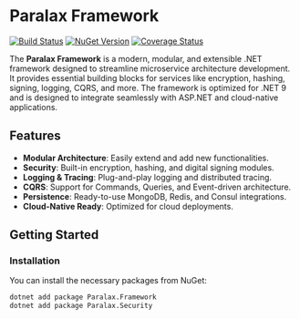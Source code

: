 # Paralax Framework

[![Build Status](https://github.com/yourusername/paralax-framework/actions/workflows/dotnet-ci.yml/badge.svg)](https://github.com/yourusername/paralax-framework/actions)
[![NuGet Version](https://img.shields.io/nuget/v/Paralax.Framework.svg?style=flat)](https://www.nuget.org/packages/Paralax.Framework/)
[![Coverage Status](https://codecov.io/gh/yourusername/paralax-framework/branch/main/graph/badge.svg)](https://codecov.io/gh/yourusername/paralax-framework)

The **Paralax Framework** is a modern, modular, and extensible .NET framework designed to streamline microservice architecture development. It provides essential building blocks for services like encryption, hashing, signing, logging, CQRS, and more. The framework is optimized for .NET 9 and is designed to integrate seamlessly with ASP.NET and cloud-native applications.

## Features

- **Modular Architecture**: Easily extend and add new functionalities.
- **Security**: Built-in encryption, hashing, and digital signing modules.
- **Logging & Tracing**: Plug-and-play logging and distributed tracing.
- **CQRS**: Support for Commands, Queries, and Event-driven architecture.
- **Persistence**: Ready-to-use MongoDB, Redis, and Consul integrations.
- **Cloud-Native Ready**: Optimized for cloud deployments.

## Getting Started

### Installation

You can install the necessary packages from NuGet:

```bash
dotnet add package Paralax.Framework
dotnet add package Paralax.Security
